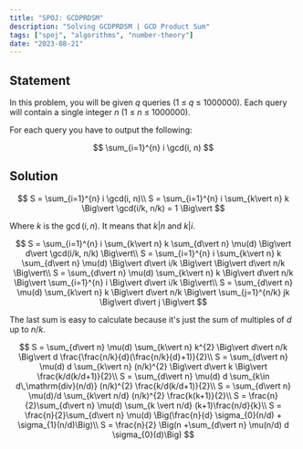 ```yaml
---
title: "SPOJ: GCDPRDSM"
description: "Solving GCDPRDSM | GCD Product Sum"
tags: ["spoj", "algorithms", "number-theory"]
date: "2023-08-21"
---
```


## Statement

In this problem, you will be given $q$ queries (1 $\leq$ $q$ $\leq$ $1000000$). Each query will contain a single integer $n$ ($1$ $\leq$ $n$ $\leq$ $1000000$).

For each query you have to output the following:

$$
    \sum_{i=1}^{n} i \gcd(i, n)
$$

## Solution

$$
    S = \sum_{i=1}^{n} i \gcd(i, n)\\
    S = \sum_{i=1}^{n} i \sum_{k\vert n} k \Big\vert \gcd(i/k, n/k) = 1 \Big\vert
$$

Where $k$ is the $\gcd(i, n)$. It means that $k\vert n$ and $k\vert i$.

$$
    S = \sum_{i=1}^{n} i \sum_{k\vert n} k \sum_{d\vert n} \mu(d) \Big\vert d\vert \gcd(i/k, n/k) \Big\vert\\
    S = \sum_{i=1}^{n} i \sum_{k\vert n} k \sum_{d\vert n} \mu(d) \Big\vert d\vert i/k \Big\vert \Big\vert d\vert n/k \Big\vert\\
    S = \sum_{d\vert n} \mu(d) \sum_{k\vert n} k \Big\vert d\vert n/k \Big\vert \sum_{i=1}^{n} i \Big\vert d\vert i/k \Big\vert\\
    S = \sum_{d\vert n} \mu(d) \sum_{k\vert n} k \Big\vert d\vert n/k \Big\vert \sum_{j=1}^{n/k} jk \Big\vert d\vert j \Big\vert
$$

The last sum is easy to calculate because it's just the sum of multiples of $d$ up to $n/k$.

$$
    S = \sum_{d\vert n} \mu(d) \sum_{k\vert n} k^{2} \Big\vert d\vert n/k \Big\vert d \frac{\frac{n/k}{d}(\frac{n/k}{d}+1)}{2}\\
    S = \sum_{d\vert n} \mu(d) d \sum_{k\vert n} (n/k)^{2} \Big\vert d\vert k \Big\vert  \frac{k/d(k/d+1)}{2}\\
    S = \sum_{d\vert n} \mu(d) d \sum_{k\in d\,\mathrm{div}(n/d)} (n/k)^{2} \frac{k/d(k/d+1)}{2}\\
    S = \sum_{d\vert n} \mu(d)/d \sum_{k\vert n/d} (n/k)^{2} \frac{k(k+1)}{2}\\
    S = \frac{n}{2}\sum_{d\vert n} \mu(d) \sum_{k \vert n/d} (k+1)\frac{n/d}{k}\\
    S = \frac{n}{2}\sum_{d\vert n} \mu(d) \Big(\frac{n}{d} \sigma_{0}(n/d) + \sigma_{1}(n/d)\Big)\\
    S = \frac{n}{2} \Big(n +\sum_{d\vert n} \mu(n/d) d \sigma_{0}(d)\Big)
$$
